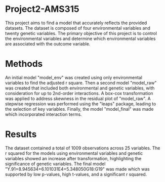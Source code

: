 # Project2-AMS315
This project aims to find a model that accurately reflects the provided datasets. The dataset is composed of four environmental variables and twenty genetic variables. The primary objective of this project is to control the environmental variables and determine which environmental variables are associated with the outcome variable.
# Methods
An initial model "model_env" was created using only environmental variables to find the adjusted r square. Then a second model "model_raw" was created that included both environmental and genetic variables, with consideration for up to 2nd-order interactions. A box-cox transformation was applied to address skewness in the residual plot of "model_raw". A stepwise regression was performed using the "leaps" package, leading to the selection of key variables. Finally, the model "model_final" was made which incorporated interaction terms.
# Results
The dataset contained a total of 1009 observations across 25 variables. The r squared for the models using environmental variables and genetic variables showed an increase after transformation, highlighting the significance of genetic variables. The final model "Y.91=8.945634+6.101031E4+5.348050G18:G19" was made which was supported by low p-values, high t-values, and a significant r squared.
